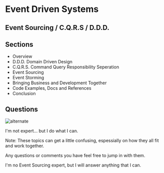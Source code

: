 # Event Driven Systems
## Event Sourcing / C.Q.R.S / D.D.D.


## Sections

- Overview
- D.D.D. Domain Driven Design
- C.Q.R.S. Command Query Responsibility Seperation
- Event Sourcing
- Event Storming
- Bringing Business and Development Together
- Code Examples, Docs and References
- Conclusion


## Questions

<img src="https://media.giphy.com/media/3orieRlHJOwAaBrbzy/source.gif"  alt="alternate"/>

I'm not expert... but I do what I can.

Note:
These topics can get a little confusing, espessially on how they all fit and work together.

Any questions or comments you have feel free to jump in with them.

I'm no Event Sourcing expert, but I will answer anything that I can.